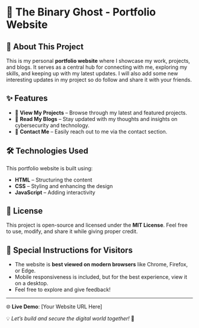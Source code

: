 # 🚀 The Binary Ghost - Portfolio Website

## 🌟 About This Project
This is my personal **portfolio website** where I showcase my work, projects, and blogs. It serves as a central hub for connecting with me, exploring my skills, and keeping up with my latest updates. I will also add some new interesting updates in my project so do follow and share it with your friends.

## ✨ Features
- 🔹 **View My Projects** – Browse through my latest and featured projects.
- 🔹 **Read My Blogs** – Stay updated with my thoughts and insights on cybersecurity and technology.
- 🔹 **Contact Me** – Easily reach out to me via the contact section.

## 🛠️ Technologies Used
This portfolio website is built using:
- **HTML** – Structuring the content
- **CSS** – Styling and enhancing the design
- **JavaScript** – Adding interactivity

## 📜 License
This project is open-source and licensed under the **MIT License**. Feel free to use, modify, and share it while giving proper credit.

## 📢 Special Instructions for Visitors
- The website is **best viewed on modern browsers** like Chrome, Firefox, or Edge.
- Mobile responsiveness is included, but for the best experience, view it on a desktop.
- Feel free to explore and give feedback!

---
🌐 **Live Demo**: [Your Website URL Here]

💡 *Let’s build and secure the digital world together!* 🚀
